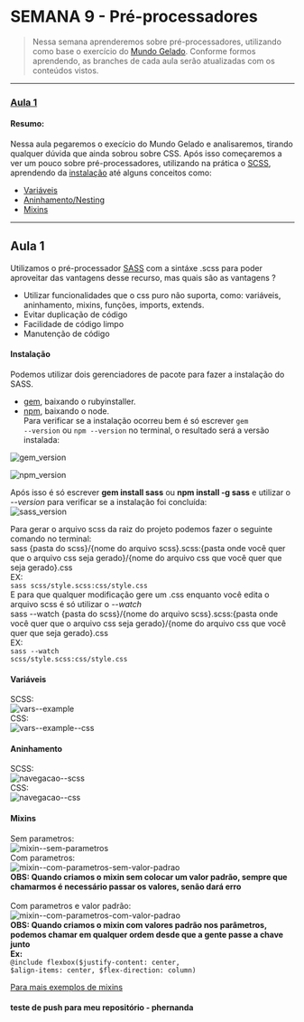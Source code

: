 # SEMANA 9 - Pré-processadores

> Nessa semana aprenderemos sobre pré-processadores, utilizando como base o exercício do [Mundo Gelado](https://github.com/reprograma/responsivo/tree/master/exercicio-responsivo-do-zero/mundo-gelado-exercicio-resolvido).
Conforme formos aprendendo, as branches de cada aula serão atualizadas com os conteúdos vistos.

---

### [Aula 1](#aula-1)
#### Resumo:
Nessa aula pegaremos o execício do Mundo Gelado e analisaremos, tirando qualquer dúvida que ainda sobrou sobre CSS. 
Após isso começaremos a ver um pouco sobre pré-processadores, utilizando na prática o [SCSS](https://sass-lang.com/), aprendendo da [instalação](#instalação) até alguns conceitos como:
* [Variáveis](#variáveis)
* [Aninhamento/Nesting](#aninhamento)
* [Mixins](#mixins)

---


## Aula 1
Utilizamos o pré-processador [SASS](https://sass-lang.com/) com a sintáxe .scss para poder aproveitar das vantagens desse recurso, mas quais são as vantagens ?
  * Utilizar funcionalidades que o css puro não suporta, como: variáveis, aninhamento, mixins, funções, imports, extends.
  * Evitar duplicação de código
  * Facilidade de código limpo
  * Manutenção de código
#### Instalação
Podemos utilizar dois gerenciadores de pacote para fazer a instalação do SASS.<br />
  * [gem](https://rubyinstaller.org/), baixando o rubyinstaller.<br />
  * [npm](https://nodejs.org/en/), baixando o node.<br />
Para verificar se a instalação ocorreu bem é só escrever <code>gem --version</code> ou <code>npm --version</code> no terminal, o resultado será a versão instalada:<br />

![gem_version](imagens-exemplo/gem--version.PNG)<br />

![npm_version](imagens-exemplo/npm--version.PNG)<br />

Após isso é só escrever **gem install sass** ou **npm install -g sass** e utilizar o *--version* para verificar se a instalação foi concluída:<br />
![sass_version](imagens-exemplo/sass-gem--version.PNG)<br />

Para gerar o arquivo scss da raiz do projeto podemos fazer o seguinte comando no terminal:<br />
sass {pasta do scss}/{nome do arquivo scss}.scss:{pasta onde você quer que o arquivo css seja gerado}/{nome do arquivo css que você quer que seja gerado}.css<br />
EX:<br />
  <code>sass scss/style.scss:css/style.css</code> <br />
E para que qualquer modificação gere um .css enquanto você edita o arquivo scss é só utilizar o *--watch*<br />
sass --watch {pasta do scss}/{nome do arquivo scss}.scss:{pasta onde você quer que o arquivo css seja gerado}/{nome do arquivo css que você quer que seja gerado}.css<br />
EX:<br />
  <code>sass --watch scss/style.scss:css/style.css</code><br />
  
#### Variáveis
SCSS:<br/>
![vars--example](imagens-exemplo/vars--example.PNG)<br />
CSS:<br />
![vars--example--css](imagens-exemplo/vars--example--css.PNG)<br />
#### Aninhamento
SCSS:<br/>
![navegacao--scss](imagens-exemplo/navegacao--scss.PNG)<br />
CSS:<br />
![navegacao--css](imagens-exemplo/navegacao--css.PNG)<br />

#### Mixins
Sem parametros:<br/>
![mixin--sem-parametros](imagens-exemplo/mixin--sem-parametros.PNG)<br />
Com parametros:<br/>
![mixin--com-parametros-sem-valor-padrao](imagens-exemplo/mixin--com-parametros-sem-valor-padrao.PNG)<br />
**OBS: Quando criamos o mixin sem colocar um valor padrão, sempre que chamarmos é necessário passar os valores, senão dará erro**<br/>
<br/>
Com parametros e valor padrão:<br/>
![mixin--com-parametros-com-valor-padrao](imagens-exemplo/mixin--com-parametros-com-valor-padrao.PNG)<br />
**OBS: Quando criamos o mixin com valores padrão nos parâmetros, podemos chamar em qualquer ordem desde que a gente passe a chave junto <br/> Ex:**<br/> <code>@include flexbox($justify-content: center, $align-items: center, $flex-direction: column)</code>

[Para mais exemplos de mixins](http://blog.caelum.com.br/10-mixins-sass-que-voce-deveria-usar-em-seus-projetos/)


#### teste de push para meu repositório - phernanda